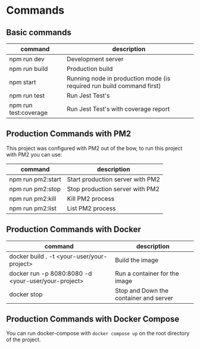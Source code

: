 # Commands

## Basic commands

| command | description | 
| ------- | ----------- |
| npm run dev | Development server |
| npm run build | Production build |
| npm start | Running node in production mode (is required run build command first) |
| npm run test | Run Jest Test's |
| npm run test:coverage | Run Jest Test's with coverage report |

## Production Commands with PM2
This project was configured with PM2 out of the bow, to run this project with PM2 you can use:

| command | description |
| ------- | ----------- |
| npm run pm2:start | Start production server with PM2 |
| npm run pm2:stop | Stop production server with PM2 |
| npm run pm2:kill | Kill PM2 process|
| npm run pm2:list | List PM2 process |

## Production Commands with Docker
| command | description |
| ------- | ----------- |
| docker build . -t <your-user/your-project> | Build the image |
| docker run -p 8080:8080 -d <your-user/your-project> | Run a container for the image |
| docker stop <container-id> | Stop and Down the container and server |

## Production Commands with Docker Compose
You can run docker-compose with `docker compose up` on the root directory of the project.


